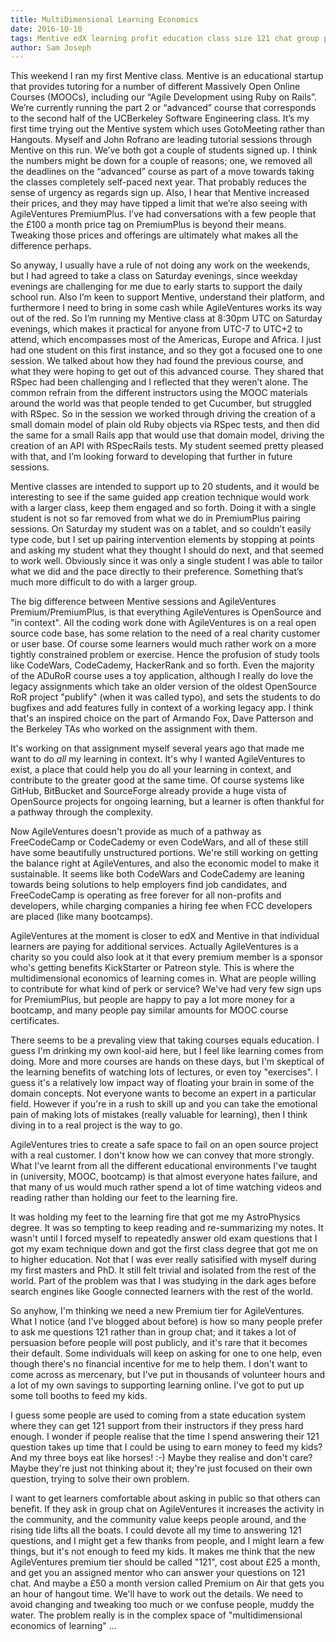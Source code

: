 ```yaml
---
title: MultiDimensional Learning Economics
date: 2016-10-10
tags: Mentive edX learning profit education class size 121 chat group public studying revising
author: Sam Joseph
---
```


This weekend I ran my first Mentive class.  Mentive is an educational startup that provides tutoring for a number of different Massively Open Online Courses (MOOCs), including our “Agile Development using Ruby on Rails”.  We’re currently running the part 2 or “advanced” course that corresponds to the second half of the UCBerkeley Software Engineering class.  It’s my first time trying out the Mentive system which uses GotoMeeting rather than Hangouts.  Myself and John Rofrano are leading tutorial sessions through Mentive on this run.  We’ve both got a couple of students signed up.  I think the numbers might be down for a couple of reasons; one, we removed all the deadlines on the “advanced” course as part of a move towards taking the classes completely self-paced next year.  That probably reduces the sense of urgency as regards sign up.  Also, I hear that Mentive increased their prices, and they may have tipped a limit that we’re also seeing with AgileVentures PremiumPlus.  I’ve had conversations with a few people that the £100 a month price tag on PremiumPlus is beyond their means.  Tweaking those prices and offerings are ultimately what makes all the difference perhaps.

So anyway, I usually have a rule of not doing any work on the weekends, but I had agreed to take a class on Saturday evenings, since weekday evenings are challenging for me due to early starts to support the daily school run.  Also I’m keen to support Mentive, understand their platform, and furthermore I need to bring in some cash while AgileVentures works its way out of the red.  So I’m running my Mentive class at 8:30pm UTC on Saturday evenings, which makes it practical for anyone from UTC-7 to UTC+2 to attend, which encompasses most of the Americas, Europe and Africa.  I just had one student on this first instance, and so they got a focused one to one session.  We talked about how they had found the previous course, and what they were hoping to get out of this advanced course.  They shared that RSpec had been challenging and I reflected that they weren’t alone.  The common refrain from the different instructors using the MOOC materials around the world was that people tended to get Cucumber, but struggled with RSpec.  So in the session we worked through driving the creation of a small domain model of plain old Ruby objects via RSpec tests, and then did the same for a small Rails app that would use that domain model, driving the creation of an API with RSpecRails tests.  My student seemed pretty pleased with that, and I’m looking forward to developing that further in future sessions.

Mentive classes are intended to support up to 20 students, and it would be interesting to see if the same guided app creation technique would work with a larger class, keep them engaged and so forth.  Doing it with a single student is not so far removed from what we do in PremiumPlus pairing sessions.  On Saturday my student was on a tablet, and so couldn’t easily type code, but I set up pairing intervention elements by stopping at points and asking my student what they thought I should do next, and that seemed to work well.  Obviously since it was only a single student I was able to tailor what we did and the pace directly to their preference.  Something that’s much more difficult to do with a larger group.

The big difference between Mentive sessions and AgileVentures Premium/PremiumPlus, is that everything AgileVentures is OpenSource and "in context".  All the coding work done with AgileVentures is on a real open source code base, has some relation to the need of a real charity customer or user base.  Of course some learners would much rather work on a more tightly constrained problem or exercise.  Hence the profusion of study tools like CodeWars, CodeCademy, HackerRank and so forth.  Even the majority of the ADuRoR course uses a toy application, although I really do love the legacy assignments which take an older version of the oldest OpenSource RoR project "publify" (when it was called typo), and sets the students to do bugfixes and add features fully in context of a working legacy app.  I think that's an inspired choice on the part of Armando Fox, Dave Patterson and the Berkeley TAs who worked on the assignment with them.

It's working on that assignment myself several years ago that made me want to do *all* my learning in context.  It's why I wanted AgileVentures to exist, a place that could help you do all your learning in context, and contribute to the greater good at the same time.  Of course systems like GitHub, BitBucket and SourceForge already provide a huge vista of OpenSource projects for ongoing learning, but a learner is often thankful for a pathway through the complexity.

Now AgileVentures doesn't provide as much of a pathway as FreeCodeCamp or CodeCademy or even CodeWars, and all of these still have some beautifully unstructured portions.  We're still working on getting the balance right at AgileVentures, and also the economic model to make it sustainable.  It seems like both CodeWars and CodeCademy are leaning towards being solutions to help employers find job candidates, and FreeCodeCamp is operating as free forever for all non-profits and developers, while charging companies a hiring fee when FCC developers are placed (like many bootcamps).

AgileVentures at the moment is closer to edX and Mentive in that individual learners are paying for additional services.  Actually AgileVentures is a charity so you could also look at it that every premium member is a sponsor who's getting benefits KickStarter or Patreon style.  This is where the multidimensional economics of learning comes in.  What are people willing to contribute for what kind of perk or service?  We've had very few sign ups for PremiumPlus, but people are happy to pay a lot more money for a bootcamp, and many people pay similar amounts for MOOC course certificates.  

There seems to be a prevaling view that taking courses equals education.  I guess I'm drinking my own kool-aid here, but I feel like learning comes from doing.  More and more courses are hands on these days, but I'm skeptical of the learning benefits of watching lots of lectures, or even toy "exercises".  I guess it's a relatively low impact way of floating your brain in some of the domain concepts.  Not everyone wants to become an expert in a particular field.  However if you're in a rush to skill up and you can take the emotional pain of making lots of mistakes (really valuable for learning), then I think diving in to a real project is the way to go.

AgileVentures tries to create a safe space to fail on an open source project with a real customer.  I don't know how we can convey that more strongly.  What I've learnt from all the different educational environments I've taught in (university, MOOC, bootcamp) is that almost everyone hates failure, and that many of us would much rather spend a lot of time watching videos and reading rather than holding our feet to the learning fire.

It was holding my feet to the learning fire that got me my AstroPhysics degree.  It was so tempting to keep reading and re-summarizing my notes.  It wasn't until I forced myself to repeatedly answer old exam questions that I got my exam technique down and got the first class degree that got me on to higher education.  Not that I was ever really satisified with myself during my first masters and PhD.  It still felt trivial and isolated from the rest of the world.  Part of the problem was that I was studying in the dark ages before search engines like Google connected learners with the rest of the world.

So anyhow, I'm thinking we need a new Premium tier for AgileVentures.  What I notice (and I've blogged about before) is how so many people prefer to ask me questions 121 rather than in group chat; and it takes a lot of persuasion before people will post publicly, and it's rare that it becomes their default.  Some individuals will keep on asking for one to one help, even though there's no financial incentive for me to help them.  I don't want to come across as mercenary, but I've put in thousands of volunteer hours and a lot of my own savings to supporting learning online.  I've got to put up some toll booths to feed my kids.

I guess some people are used to coming from a state education system where they can get 121 support from their instructors if they press hard enough.  I wonder if people realise that the time I spend answering their 121 question takes up time that I could be using to earn money to feed my kids?  And my three boys eat like horses! :-)  Maybe they realise and don't care?  Maybe they're just not thinking about it; they're just focused on their own question, trying to solve their own problem.

I want to get learners comfortable about asking in public so that others can benefit.  If they ask in group chat on AgileVentures it increases the activity in the community, and the community value keeps people around, and the rising tide lifts all the boats.  I could devote all my time to answering 121 questions, and I might get a few thanks from people, and I might learn a few things, but it's not enough to feed my kids.  It makes me think that the new AgileVentures premium tier should be called "121", cost about £25 a month, and get you an assigned mentor who can answer your questions on 121 chat.  And maybe a £50 a month version called Premium on Air that gets you an hour of hangout time.  We'll have to work out the details.  We need to avoid changing and tweaking too much or we confuse people, muddy the water.  The problem really is in the complex space of "multidimensional economics of learning" ... 

